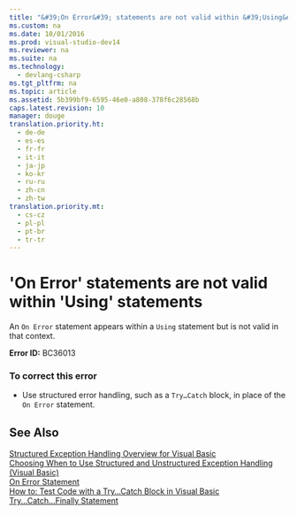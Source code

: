 ```yaml
---
title: "&#39;On Error&#39; statements are not valid within &#39;Using&#39; statements"
ms.custom: na
ms.date: 10/01/2016
ms.prod: visual-studio-dev14
ms.reviewer: na
ms.suite: na
ms.technology: 
  - devlang-csharp
ms.tgt_pltfrm: na
ms.topic: article
ms.assetid: 5b399bf9-6595-46e0-a808-378f6c28568b
caps.latest.revision: 10
manager: douge
translation.priority.ht: 
  - de-de
  - es-es
  - fr-fr
  - it-it
  - ja-jp
  - ko-kr
  - ru-ru
  - zh-cn
  - zh-tw
translation.priority.mt: 
  - cs-cz
  - pl-pl
  - pt-br
  - tr-tr
---
```

# &#39;On Error&#39; statements are not valid within &#39;Using&#39; statements
An `On Error` statement appears within a `Using` statement but is not valid in that context.  
  
 **Error ID:** BC36013  
  
### To correct this error  
  
-   Use structured error handling, such as a `Try…Catch` block, in place of the `On Error` statement.  
  
## See Also  
 [Structured Exception Handling Overview for Visual Basic](assetId:///bb81af80-a735-4873-9711-6151a48e418a)   
 [Choosing When to Use Structured and Unstructured Exception Handling (Visual Basic)](assetId:///e897d7ca-07e8-45dd-8a6d-a5b2a2fc9b9a)   
 [On Error Statement](../Topic/On%20Error%20Statement%20\(Visual%20Basic\).md)   
 [How to: Test Code with a Try…Catch Block in Visual Basic](assetId:///8368e205-ed73-4185-a247-af84fb4fafa9)   
 [Try...Catch...Finally Statement](../Topic/Try...Catch...Finally%20Statement%20\(Visual%20Basic\).md)